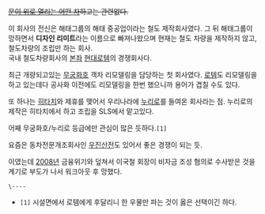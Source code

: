 <del>[문이 위로 열리는 어떤 차](SLS%20AMG.md)하고는 관련없다.</del>

이 회사의 전신은 해태그룹의 해태 중공업이라는 철도 제작회사였다. 그 뒤 해태그룹이 망하면서 **디자인 리미트**라는 이름으로 빠져나왔으며
현재는 철도 차량을 제작하지 않고, 철도차량의 조립만 하는 회사.  
국내 철도차량회사의 [본좌](%EB%B3%B8%EC%A2%8C.md)
[현대로템](%ED%98%84%EB%8C%80%EB%A1%9C%ED%85%9C.md)의 경쟁회사다.

최근 개량되고있는 [무궁화호](%EB%AC%B4%EA%B6%81%ED%99%94%ED%98%B8.md) 객차 리모델링을 담당하는 첫
회사였다. [로템](%ED%98%84%EB%8C%80%EB%A1%9C%ED%85%9C.md)도 리모델링을 하고 있는데다 공사화 이전에도
리모델링을 한번 했으니까 용어가 겹칠 수도 있다.

또 하나는 [히타치](%ED%9E%88%ED%83%80%EC%B9%98.md)와 제휴를 맺어서 우리나라에
[누리로](%EB%88%84%EB%A6%AC%EB%A1%9C.md)를 들여온 회사라는 점. 누리로의 제작은 히타치에서 하고 조립을
SLS에서 맡고있다.

어째 무궁화호/누리로 등급에만 관심이 많은 듯하다.`[1]`

요즘은 동차전문개조회사인 [우진산전](%EC%9A%B0%EC%A7%84%EC%82%B0%EC%A0%84.md)도 있어서 좋은 경쟁이
되는 듯.

이였는데 [2008년](2008%EB%85%84.md) 금융위기와 덮쳐서 이국철 회장이 비자금 조성 혐의로 수사받은 것을 계기로 부도가
나서 워크아웃 후 망했다.

`\----`

  * `[1]` 시설면에서 로템에게 후달리니 한 우물만 파는 것이 옳은 선택이긴 하다.


